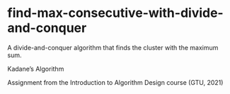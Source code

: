 # find-max-consecutive-with-divide-and-conquer

A divide-and-conquer algorithm that finds the cluster with the maximum sum.

Kadane’s Algorithm

Assignment from the Introduction to Algorithm Design course (GTU, 2021)

